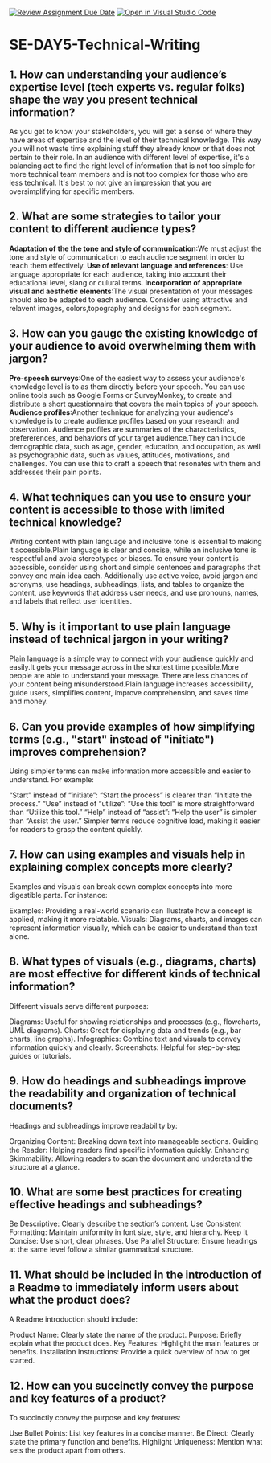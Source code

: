 [![Review Assignment Due Date](https://classroom.github.com/assets/deadline-readme-button-22041afd0340ce965d47ae6ef1cefeee28c7c493a6346c4f15d667ab976d596c.svg)](https://classroom.github.com/a/zsAR-pyY)
[![Open in Visual Studio Code](https://classroom.github.com/assets/open-in-vscode-2e0aaae1b6195c2367325f4f02e2d04e9abb55f0b24a779b69b11b9e10269abc.svg)](https://classroom.github.com/online_ide?assignment_repo_id=15644943&assignment_repo_type=AssignmentRepo)
# SE-DAY5-Technical-Writing
## 1. How can understanding your audience’s expertise level (tech experts vs. regular folks) shape the way you present technical information?
As you get to know your stakeholders, you will get a sense of where they have areas of expertise and the level of their technical knowledge. This way you will not waste time explaining stuff they already know or that does not pertain to their role. In an audience with different level of expertise, it's a balancing act to find the right level of information that is not too simple for more technical team members and is not too complex for those who are less technical. It's best to not give an impression that you are oversimplifying for specific members.
   
## 2. What are some strategies to tailor your content to different audience types?
**Adaptation of the the tone and style of communication**:We must adjust the tone and style of communication to each audience segment in order to reach them effectively.
**Use of relevant language and references**: Use language appropriate for each audience, taking into account their educational level, slang or culural terms.
**Incorporation of appropriate visual and aesthetic elements**:The visual presentation of your messages should also be adapted to each audience. Consider using attractive and relavent images, colors,topography and designs for each segment.

## 3. How can you gauge the existing knowledge of your audience to avoid overwhelming them with jargon?
**Pre-speech surveys**:One of the easiest way to assess your audience's knowledge level is to as them directly before your speech. You can use online tools such as Google Forms or SurveyMonkey, to create and distribute a short questionnaire that covers the main topics of your speech.
**Audience profiles**:Another technique for analyzing your audience's knowledge is to create audience profiles based on your research and observation. Audience profiles are summaries of the characteristics, prefererences, and behaviors of your target audience.They can include demographic data, such as age, gender, education, and occupation, as well as psychographic data, such as values, attitudes, motivations, and challenges. You can use this to craft a speech that resonates with them and addresses their pain points.
 
## 4. What techniques can you use to ensure your content is accessible to those with limited technical knowledge?
Writing content with plain language and inclusive tone is essential to making it accessible.Plain language is clear and concise, while an inclusive tone is respectful and avoia stereotypes or biases. To ensure your content is accessible, consider using short and simple sentences and paragraphs that convey one main idea each. Additionally use active voice, avoid jargon and acronyms, use headings, subheadings, lists, and tables to organize the content, use keywords that address user needs, and use pronouns, names, and labels that reflect user identities.
      
## 5. Why is it important to use plain language instead of technical jargon in your writing?
Plain language is a simple way to connect with your audience quickly and easily.It gets your message across in the shortest time possible.More people are able to understand your message. There are less chances of your content being misunderstood.Plain language increases accessibility, guide users, simplifies content, improve comprehension, and saves time and money.
    
## 6. Can you provide examples of how simplifying terms (e.g., "start" instead of "initiate") improves comprehension?
Using simpler terms can make information more accessible and easier to understand. For example:

“Start” instead of “initiate”: “Start the process” is clearer than “Initiate the process.”
“Use” instead of “utilize”: “Use this tool” is more straightforward than “Utilize this tool.”
“Help” instead of “assist”: “Help the user” is simpler than “Assist the user.”
Simpler terms reduce cognitive load, making it easier for readers to grasp the content quickly.

## 7. How can using examples and visuals help in explaining complex concepts more clearly?
Examples and visuals can break down complex concepts into more digestible parts. For instance:

Examples: Providing a real-world scenario can illustrate how a concept is applied, making it more relatable.
Visuals: Diagrams, charts, and images can represent information visually, which can be easier to understand than text alone.

## 8. What types of visuals (e.g., diagrams, charts) are most effective for different kinds of technical information?
Different visuals serve different purposes:

Diagrams: Useful for showing relationships and processes (e.g., flowcharts, UML diagrams).
Charts: Great for displaying data and trends (e.g., bar charts, line graphs).
Infographics: Combine text and visuals to convey information quickly and clearly.
Screenshots: Helpful for step-by-step guides or tutorials.

## 9. How do headings and subheadings improve the readability and organization of technical documents?
Headings and subheadings improve readability by:

Organizing Content: Breaking down text into manageable sections.
Guiding the Reader: Helping readers find specific information quickly.
Enhancing Skimmability: Allowing readers to scan the document and understand the structure at a glance.

## 10. What are some best practices for creating effective headings and subheadings?
Be Descriptive: Clearly describe the section’s content.
Use Consistent Formatting: Maintain uniformity in font size, style, and hierarchy.
Keep It Concise: Use short, clear phrases.
Use Parallel Structure: Ensure headings at the same level follow a similar grammatical structure.

## 11. What should be included in the introduction of a Readme to immediately inform users about what the product does?
A Readme introduction should include:

Product Name: Clearly state the name of the product.
Purpose: Briefly explain what the product does.
Key Features: Highlight the main features or benefits.
Installation Instructions: Provide a quick overview of how to get started.

## 12. How can you succinctly convey the purpose and key features of a product?

To succinctly convey the purpose and key features:

Use Bullet Points: List key features in a concise manner.
Be Direct: Clearly state the primary function and benefits.
Highlight Uniqueness: Mention what sets the product apart from others.
